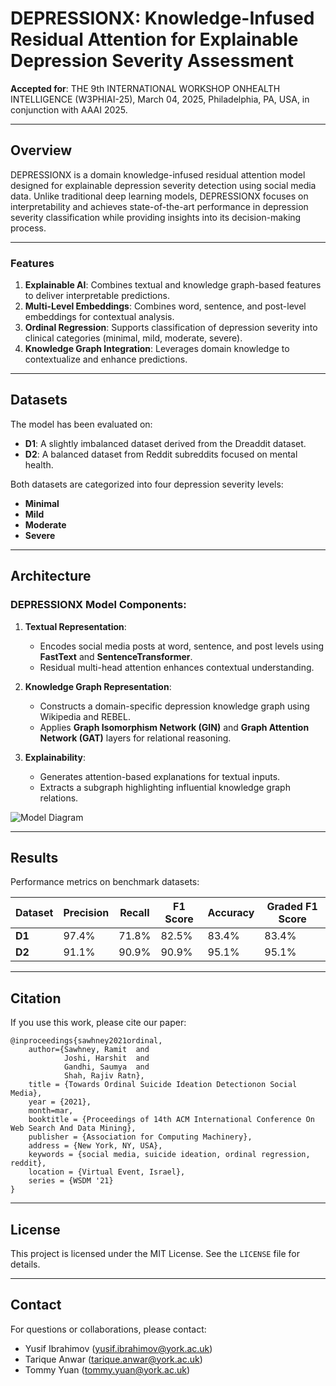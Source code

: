 # DEPRESSIONX: Knowledge-Infused Residual Attention for Explainable Depression Severity Assessment

**Accepted for**: THE 9th INTERNATIONAL WORKSHOP ON ​HEALTH INTELLIGENCE (W3PHIAI-25), March 04, 2025, Philadelphia, PA, USA, in conjunction with AAAI 2025.

---

## Overview

DEPRESSIONX is a domain knowledge-infused residual attention model designed for explainable depression severity detection using social media data. Unlike traditional deep learning models, DEPRESSIONX focuses on interpretability and achieves state-of-the-art performance in depression severity classification while providing insights into its decision-making process.

---

### Features

1. **Explainable AI**: Combines textual and knowledge graph-based features to deliver interpretable predictions.
2. **Multi-Level Embeddings**: Combines word, sentence, and post-level embeddings for contextual analysis.
3. **Ordinal Regression**: Supports classification of depression severity into clinical categories (minimal, mild, moderate, severe).
4. **Knowledge Graph Integration**: Leverages domain knowledge to contextualize and enhance predictions.

---

## Datasets

The model has been evaluated on:
- **D1**: A slightly imbalanced dataset derived from the Dreaddit dataset.
- **D2**: A balanced dataset from Reddit subreddits focused on mental health.

Both datasets are categorized into four depression severity levels:
- **Minimal**
- **Mild**
- **Moderate**
- **Severe**

---

## Architecture

### DEPRESSIONX Model Components:
1. **Textual Representation**: 
   - Encodes social media posts at word, sentence, and post levels using **FastText** and **SentenceTransformer**.
   - Residual multi-head attention enhances contextual understanding.

2. **Knowledge Graph Representation**:
   - Constructs a domain-specific depression knowledge graph using Wikipedia and REBEL.
   - Applies **Graph Isomorphism Network (GIN)** and **Graph Attention Network (GAT)** layers for relational reasoning.

3. **Explainability**:
   - Generates attention-based explanations for textual inputs.
   - Extracts a subgraph highlighting influential knowledge graph relations.

![Model Diagram](docs/model_diagram.png)

---

## Results

Performance metrics on benchmark datasets:

| Dataset | Precision | Recall | F1 Score | Accuracy | Graded F1 Score |
|---------|-----------|--------|----------|----------|-----------------|
| **D1**  | 97.4%    | 71.8%  | 82.5%    | 83.4%    | 83.4%          |
| **D2**  | 91.1%    | 90.9%  | 90.9%    | 95.1%    | 95.1%          |

---

## Citation

If you use this work, please cite our paper:

```
@inproceedings{sawhney2021ordinal,
    author={Sawhney, Ramit  and
            Joshi, Harshit  and
            Gandhi, Saumya  and
            Shah, Rajiv Ratn},
    title = {Towards Ordinal Suicide Ideation Detectionon Social Media},
    year = {2021},
    month=mar,
    booktitle = {Proceedings of 14th ACM International Conference On Web Search And Data Mining},
    publisher = {Association for Computing Machinery},
    address = {New York, NY, USA},
    keywords = {social media, suicide ideation, ordinal regression, reddit},
    location = {Virtual Event, Israel},
    series = {WSDM '21}
}
```



---

## License

This project is licensed under the MIT License. See the `LICENSE` file for details.

---

## Contact

For questions or collaborations, please contact:
- Yusif Ibrahimov (yusif.ibrahimov@york.ac.uk)
- Tarique Anwar (tarique.anwar@york.ac.uk)
- Tommy Yuan (tommy.yuan@york.ac.uk)

